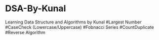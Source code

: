 # DSA-By-Kunal
Learning Data Structure and Algorithms by Kunal
#Largest Number
#CaseCheck (Lowercase/Uppercase)
#Fobnacci Series
#CountDuplicate
#Reverse Algorithm
